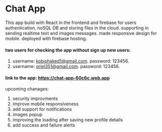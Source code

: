 # Chat App
This app build with React in the frontend and firebase for users authentication, noSQL DB and storing files in the cloud.
supporting in sending realtime text and images messages. made responsive design for mobile. deployed with firebase hosting.

#### two users for checking the app without sign up new users:
1. username: kobishaked1@gmail.com. password: 123456.
2. username: oriel351@gmail.com. password: 123456. 

#### link to the app: https://chat-app-60c6c.web.app

upcoming chanages:
1. security improvments
2. improve mobile responsiveness
3. add support for notifications 
4. images popup 
5. improving the loading after saving new profile details
6. add success and failure alerts
